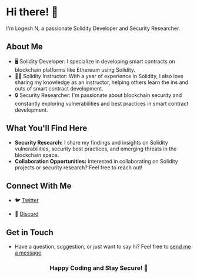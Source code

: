 # Hi there! 👋

I'm Logesh N, a passionate Solidity Developer and Security Researcher.

## About Me

- 🖥️ Solidity Developer: I specialize in developing smart contracts on blockchain platforms like Ethereum using Solidity.
- 👨‍🏫 Solidity Instructor: With a year of experience in Solidity, I also love sharing my knowledge as an instructor, helping others learn the ins and outs of smart contract development.
- 🔒 Security Researcher: I'm passionate about blockchain security and constantly exploring vulnerabilities and best practices in smart contract development.

## What You'll Find Here

- **Security Research:** I share my findings and insights on Solidity vulnerabilities, security best practices, and emerging threats in the blockchain space.
- **Collaboration Opportunities:** Interested in collaborating on Solidity projects or security research? Feel free to reach out!

## Connect With Me

- 🐦 [Twitter](https://twitter.com/NLogesh21)

- 💼 [Discord](logesh_n)

## Get in Touch

- Have a question, suggestion, or just want to say hi? Feel free to [send me a message](https://github.com/logesh21n).

<h3 align="center">Happy Coding and Stay Secure! 🚀</h3>
